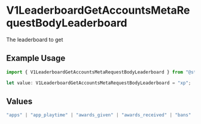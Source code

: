 # V1LeaderboardGetAccountsMetaRequestBodyLeaderboard

The leaderboard to get

## Example Usage

```typescript
import { V1LeaderboardGetAccountsMetaRequestBodyLeaderboard } from "@steamsets/client-ts/models/components";

let value: V1LeaderboardGetAccountsMetaRequestBodyLeaderboard = "xp";
```

## Values

```typescript
"apps" | "app_playtime" | "awards_given" | "awards_received" | "bans" | "game_bans" | "vac_bans" | "donations" | "foil_badges" | "normal_badges" | "badges" | "playtime" | "points_given" | "points_received" | "steam_sets" | "xp" | "badge_completion_time" | "badge_highest_level"
```